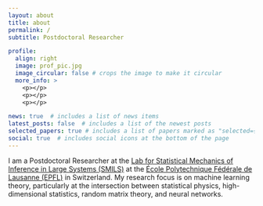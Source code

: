 ```yaml
---
layout: about
title: about
permalink: /
subtitle: Postdoctoral Researcher

profile:
  align: right
  image: prof_pic.jpg
  image_circular: false # crops the image to make it circular
  more_info: >
    <p></p>
    <p></p>
    <p></p>

news: true  # includes a list of news items
latest_posts: false  # includes a list of the newest posts
selected_papers: true # includes a list of papers marked as "selected={true}"
social: true  # includes social icons at the bottom of the page
---
```



I am a Postdoctoral Researcher at the <a href='https://search.epfl.ch/?filter=unit&q=SMILS'>Lab for Statistical Mechanics of Inference in Large Systems (SMILS)</a> at the <a href='https://www.epfl.ch/en/'>École Polytechnique Fédérale de Lausanne (EPFL)</a> in Switzerland. My research focus is on machine learning theory, particularly at the intersection between statistical physics, high-dimensional statistics, random matrix theory, and neural networks.




